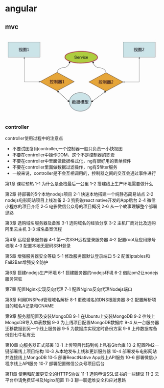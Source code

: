 # angular

## mvc

![](./static/docs/others/images/1_1.png)

### controller

controller使用过程中的注意点

* 不要试图复用controller,一个控制器一般只负责一小快视图
* 不要在controller中操作DOM，这个不是控制器的职责
* 不要在controller中里面做数据格式化，ng有很好用的表单控件
* 不要在controller里面做数据过滤操作，ng有$filter服务
* 一般来说，controller是不会互相调用的，控制器之间的交互会通过事件进行

第1章 课程预热
1-1 为什么是全栈最后一公里
1-2 搭建线上生产环境需要做什么

第2章 待部署的5个本地nodejs项目
2-1 快速本地搭建一个纯静态简易站点
2-2 nodejs电影网站项目上线准备
2-3 狗狗说react native开发的App后台
2-4 微信小程序的项目介绍
2-5 电影微信公众号的项目概况
2-6 从一个故事理解整个部署思路

第3章 选购域名服务器及备案
3-1 选购域名的经验分享
3-2 主机厂商对比及选购阿里云主机
3-3 域名备案流程

第4章 远程登录服务器
4-1 第一次SSH远程登录服务器
4-2 配置root及应用账号权限
4-3 配置本地无密码SSH登录

第5章 增强服务器安全等级
5-1 修改服务器默认登录端口
5-2 配置iptables和Fail2Ban增强安全防护

第6章 搭建nodejs生产环境
6-1 搭建服务器的nodejs环境
6-2 借助pm2让nodejs服务常驻

第7章 配置Nginx实现反向代理
7-1 配置Nginx反向代理Nodejs端口

第8章 利用DNSPod管理域名解析
8-1 更改域名的DNS根服务器
8-2 配置解析项目的域名A记录和CNAME

第9章 服务器配置及安装MongoDB
9-1 在Ubuntu上安装MongoDB
9-2 往线上MongoDB导入单表数据
9-3 为上线项目配置MongoDB数据库
9-4 从一台服务器迁移数据到另一个线上服务器
9-5 为数据库实现定时备份方案
9-6 上传数据库备份到七牛私有云

第10章 向服务器正式部署
10-1 上传项目代码到线上私有Git仓库
10-2 配置PM2一键部署线上项目结构
10-3 从本地发布上线和更新服务器
10-4 部署发布电影网站并连接线上MongoDB
10-5 部署ReactNative App线上API服务
10-6 部署微信小程序线上API服务
10-7 部署配置微信公众号项目后台

第11章 使用和配置更安全的HTTPS协议
11-1 选购申请SSL证书的一些建议
11-2 云平台申请免费证书及Nginx配置
11-3 聊一聊运维安全和应对思路

